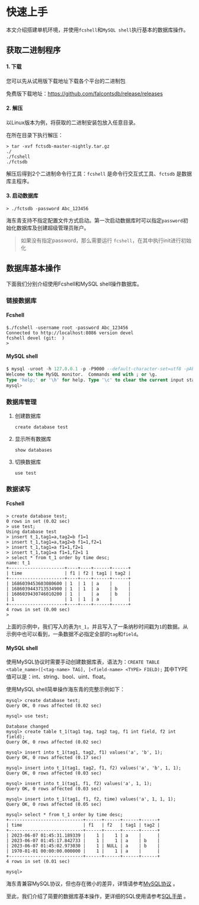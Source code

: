 # 快速上手

本文介绍搭建单机环境，并使用`fcshell`和`MySQL shell`执行基本的数据库操作。

## 获取二进制程序

#### 1. 下载

您可以先从试用版下载地址下载各个平台的二进制包

免费版下载地址：https://github.com/falcontsdb/release/releases

#### 2. 解压

以Linux版本为例，将获取的二进制安装包放入任意目录。

在所在目录下执行解压：

```Shell
> tar -xvf fctsdb-master-nightly.tar.gz 
./
./fcshell
./fctsdb
```

解压后得到2个二进制命令行工具：`fcshell` 是命令行交互式工具、`fctsdb` 是数据库主程序。

#### 3. 启动数据库

```Shell
> ./fctsdb -password Abc_123456
```

海东青支持不指定配置文件方式启动。第一次启动数据库时可以指定`password`初始化数据库及创建超级管理员账户。
 > 如果没有指定password，那么需要运行 `fcshell`，在其中执行init进行初始化

## 数据库基本操作

下面我们分别介绍使用Fcshell和MySQL shell操作数据库。

### 链接数据库

#### **Fcshell**

```Shell
$./fcshell -username root -password Abc_123456
Connected to http://localhost:8086 version devel
fcshell devel (git:  )
> 
```

#### MySQL shell

```SQL
$ mysql -uroot -h 127.0.0.1 -p -P9000 --default-character-set=utf8 -pAbc_123456
Welcome to the MySQL monitor.  Commands end with ; or \g.
Type 'help;' or '\h' for help. Type '\c' to clear the current input statement.
mysql>
```

### 数据库管理

1. 创建数据库
	
	`create database test`

1. 显示所有数据库
	
	`show databases`

1. 切换数据库
	
	`use test`

### 数据读写

#### **Fcshell**

```Shell
> create database test;
0 rows in set (0.02 sec)
> use test;
Using database test
> insert t_1,tag1=a,tag2=b f1=1
> insert t_1,tag1=a,tag2=b f1=1,f2=1
> insert t_1,tag1=a f1=1,f2=1
> insert t_1,tag1=a f1=1,f2=1 1
> select * from t_1 order by time desc;
name: t_1
+---------------------+----+----+------+------+
| time                | f1 | f2 | tag1 | tag2 |
+---------------------+----+----+------+------+
| 1686039453603080600 | 1  | 1  | a    |      |
| 1686039443713534900 | 1  | 1  | a    | b    |
| 1686039430746010200 | 1  |    | a    | b    |
| 1                   | 1  | 1  | a    |      |
+---------------------+----+----+------+------+
4 rows in set (0.00 sec)
>
```

上面的示例中，我们写入的表为`t_1`，并且写入了一条纳秒时间戳为`1`的数据。从示例中也可以看到，一条数据不必指定全部的`tag`和`field`。

#### **MySQL shell**

使用MySQL协议时需要手动创建数据库表，语法为：`CREATE TABLE <table_name>([<tag-name> TAG], [<field-name> <TYPE> FIELD);` 其中TYPE值可以是：int、string、bool、uint、float。

使用MySQL shell简单操作海东青的完整示例如下：

```Shell
mysql> create database test;
Query OK, 0 rows affected (0.02 sec)

mysql> use test;

Database changed
mysql> create table t_1(tag1 tag, tag2 tag, f1 int field, f2 int field);
Query OK, 0 rows affected (0.02 sec)

mysql> insert into t_1(tag1, tag2, f1) values('a', 'b', 1);
Query OK, 0 rows affected (0.17 sec)

mysql> insert into t_1(tag1, tag2, f1, f2) values('a', 'b', 1, 1);
Query OK, 0 rows affected (0.03 sec)

mysql> insert into t_1(tag1, f1, f2) values('a', 1, 1);
Query OK, 0 rows affected (0.03 sec)

mysql> insert into t_1(tag1, f1, f2, time) values('a', 1, 1, 1);
Query OK, 0 rows affected (0.05 sec)

mysql> select * from t_1 order by time desc;
+----------------------------+------+------+------+------+
| time                       | f1   | f2   | tag1 | tag2 |
+----------------------------+------+------+------+------+
| 2023-06-07 01:45:31.189339 |    1 |    1 | a    |      |
| 2023-06-07 01:45:17.842733 |    1 |    1 | a    | b    |
| 2023-06-07 01:45:02.973030 |    1 | NULL | a    | b    |
| 1970-01-01 00:00:00.000000 |    1 |    1 | a    |      |
+----------------------------+------+------+------+------+
4 rows in set (0.01 sec)

mysql>
```

海东青兼容MySQL协议，但也存在微小的差异，详情请参考[MySQL协议](./developer/mysql.md) 。



至此，我们介绍了简要的数据库基本操作，更详细的SQL使用请参考[SQL手册](./sql_manual/sql_manual_overview.md) 。